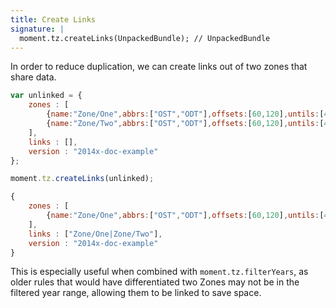 ```yaml
---
title: Create Links
signature: |
  moment.tz.createLinks(UnpackedBundle); // UnpackedBundle
---
```


In order to reduce duplication, we can create links out of two zones that share data.

<!-- skip-example -->
```js
var unlinked = {
    zones : [
        {name:"Zone/One",abbrs:["OST","ODT"],offsets:[60,120],untils:[403041600000,417034800000]},
        {name:"Zone/Two",abbrs:["OST","ODT"],offsets:[60,120],untils:[403041600000,417034800000]}
    ],
    links : [],
    version : "2014x-doc-example"
};

moment.tz.createLinks(unlinked);

{
    zones : [
        {name:"Zone/One",abbrs:["OST","ODT"],offsets:[60,120],untils:[403041600000,417034800000]}
    ],
    links : ["Zone/One|Zone/Two"],
    version : "2014x-doc-example"
}
```

This is especially useful when combined with `moment.tz.filterYears`, as older rules
that would have differentiated two Zones may not be in the filtered year range,
allowing them to be linked to save space.
